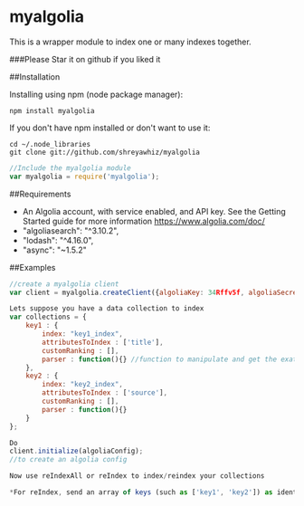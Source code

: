 # myalgolia
This is a wrapper module to index one or many indexes together.


###Please Star it on github if you liked it

##Installation

Installing using npm (node package manager):

    npm install myalgolia

If you don't have npm installed or don't want to use it:

    cd ~/.node_libraries
    git clone git://github.com/shreyawhiz/myalgolia

```javascript
//Include the myalgolia module
var myalgolia = require('myalgolia');
```

##Requirements
* An Algolia account, with service enabled, and API key. See the Getting Started guide for more information https://www.algolia.com/doc/
*  "algoliasearch": "^3.10.2",
*  "lodash": "^4.16.0",
*  "async": "~1.5.2"


##Examples

```javascript
//create a myalgolia client
var client = myalgolia.createClient({algoliaKey: 34Rffv5f, algoliaSecret: ######});

Lets suppose you have a data collection to index
var collections = {
	key1 : {
		index: "key1_index",
		attributesToIndex : ['title'],
		customRanking : [],
		parser : function(){} //function to manipulate and get the exat data to be sent to algolia
	},
	key2 : {
		index: "key2_index",
		attributesToIndex : ['source'],
		customRanking : [],
		parser : function(){}
	}
};

Do
client.initialize(algoliaConfig);
//to create an algolia config

Now use reIndexAll or reIndex to index/reindex your collections

*For reIndex, send an array of keys (such as ['key1', 'key2']) as identification which all collections to index.

```
